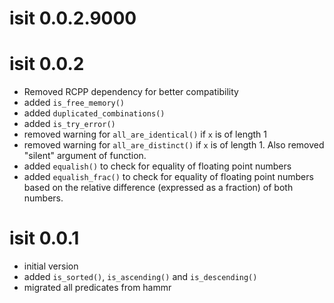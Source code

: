 # isit 0.0.2.9000




# isit 0.0.2

* Removed RCPP dependency for better compatibility
* added `is_free_memory()`
* added `duplicated_combinations()`
* added `is_try_error()`
* removed warning for `all_are_identical()` if `x` is of length 1
* removed warning for `all_are_distinct()` if `x` is of length 1. Also removed 
  "silent" argument of function.
* added `equalish()` to check for equality of floating point numbers
* added `equalish_frac()` to check for equality of floating point numbers based
  on the relative difference (expressed as a fraction) of both numbers.




# isit 0.0.1

* initial version
* added `is_sorted()`, `is_ascending()` and `is_descending()`
* migrated all predicates from hammr
